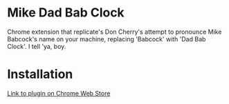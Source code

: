 Mike Dad Bab Clock
=============

Chrome extension that replicate's Don Cherry's attempt to pronounce Mike Babcock's name on your machine,
replacing 'Babcock' with 'Dad Bab Clock'. I tell 'ya, boy.

Installation
=============
[Link to plugin on Chrome Web Store](https://chrome.google.com/webstore/detail/mike-dad-bab-clock/mmefjpbielccphapinfhfhdpbfeklglc)